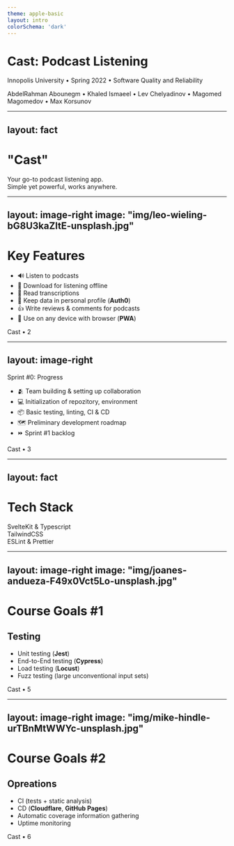 ```yaml
---
theme: apple-basic
layout: intro
colorSchema: 'dark'
---
```


# Cast: Podcast Listening

Innopolis University •
Spring 2022 •
Software Quality and Reliability

<p class="absolute bottom-0 text-sm">
  AbdelRahman Abounegm •
  Khaled Ismaeel •
  Lev Chelyadinov •
  Magomed Magomedov •
  Max Korsunov
</p>

---
layout: fact
---

# "Cast"

Your go-to podcast listening app.  
Simple yet powerful, works anywhere.

---
layout: image-right
image: "img/leo-wieling-bG8U3kaZltE-unsplash.jpg"
---

# Key Features

- 🔊 Listen to podcasts
- 💾 Download for listening offline
- 📝 Read transcriptions
- 🚪 Keep data in personal profile (**Auth0**)
- 👍 Write reviews & comments for podcasts
- 📱 Use on any device with browser (**PWA**)

<p class="absolute bottom-10 text-sm">Cast • 2</p>

---
layout: image-right
---
Sprint #0: Progress

- 🫂 Team building & setting up collaboration
- 💻 Initialization of repozitory, environment
- 📦 Basic testing, linting, CI & CD
- 🗺️ Preliminary development roadmap
- ⏩ Sprint #1 backlog

<p class="absolute bottom-10 text-sm">Cast • 3</p>

---
layout: fact
---

# Tech Stack

SvelteKit & Typescript  
TailwindCSS  
ESLint & Prettier  

---
layout: image-right
image: "img/joanes-andueza-F49x0Vct5Lo-unsplash.jpg"
---

# Course Goals #1

## Testing

- Unit testing (**Jest**)
- End-to-End testing (**Cypress**)
- Load testing (**Locust**)
- Fuzz testing (large unconventional input sets)

<p class="absolute bottom-10 text-sm">Cast • 5</p>

---
layout: image-right
image: "img/mike-hindle-urTBnMtWWYc-unsplash.jpg"
---

# Course Goals #2

## Opreations

- CI (tests + static analysis)
- CD (**Cloudflare**, **GitHub Pages**)
- Automatic coverage information gathering
- Uptime monitoring

<p class="absolute bottom-10 text-sm">Cast • 6</p>

